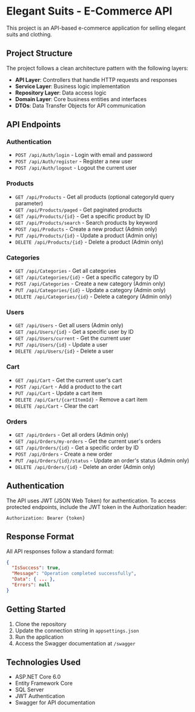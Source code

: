# Elegant Suits - E-Commerce API

This project is an API-based e-commerce application for selling elegant suits and clothing.

## Project Structure

The project follows a clean architecture pattern with the following layers:

- **API Layer**: Controllers that handle HTTP requests and responses
- **Service Layer**: Business logic implementation
- **Repository Layer**: Data access logic
- **Domain Layer**: Core business entities and interfaces
- **DTOs**: Data Transfer Objects for API communication

## API Endpoints

### Authentication

- `POST /api/Auth/login` - Login with email and password
- `POST /api/Auth/register` - Register a new user
- `POST /api/Auth/logout` - Logout the current user

### Products

- `GET /api/Products` - Get all products (optional categoryId query parameter)
- `GET /api/Products/paged` - Get paginated products
- `GET /api/Products/{id}` - Get a specific product by ID
- `GET /api/Products/search` - Search products by keyword
- `POST /api/Products` - Create a new product (Admin only)
- `PUT /api/Products/{id}` - Update a product (Admin only)
- `DELETE /api/Products/{id}` - Delete a product (Admin only)

### Categories

- `GET /api/Categories` - Get all categories
- `GET /api/Categories/{id}` - Get a specific category by ID
- `POST /api/Categories` - Create a new category (Admin only)
- `PUT /api/Categories/{id}` - Update a category (Admin only)
- `DELETE /api/Categories/{id}` - Delete a category (Admin only)

### Users

- `GET /api/Users` - Get all users (Admin only)
- `GET /api/Users/{id}` - Get a specific user by ID
- `GET /api/Users/current` - Get the current user
- `PUT /api/Users/{id}` - Update a user
- `DELETE /api/Users/{id}` - Delete a user

### Cart

- `GET /api/Cart` - Get the current user's cart
- `POST /api/Cart` - Add a product to the cart
- `PUT /api/Cart` - Update a cart item
- `DELETE /api/Cart/{cartItemId}` - Remove a cart item
- `DELETE /api/Cart` - Clear the cart

### Orders

- `GET /api/Orders` - Get all orders (Admin only)
- `GET /api/Orders/my-orders` - Get the current user's orders
- `GET /api/Orders/{id}` - Get a specific order by ID
- `POST /api/Orders` - Create a new order
- `PUT /api/Orders/{id}/status` - Update an order's status (Admin only)
- `DELETE /api/Orders/{id}` - Delete an order (Admin only)

## Authentication

The API uses JWT (JSON Web Token) for authentication. To access protected endpoints, include the JWT token in the Authorization header:

```
Authorization: Bearer {token}
```

## Response Format

All API responses follow a standard format:

```json
{
  "IsSuccess": true,
  "Message": "Operation completed successfully",
  "Data": { ... },
  "Errors": null
}
```

## Getting Started

1. Clone the repository
2. Update the connection string in `appsettings.json`
3. Run the application
4. Access the Swagger documentation at `/swagger`

## Technologies Used

- ASP.NET Core 6.0
- Entity Framework Core
- SQL Server
- JWT Authentication
- Swagger for API documentation
